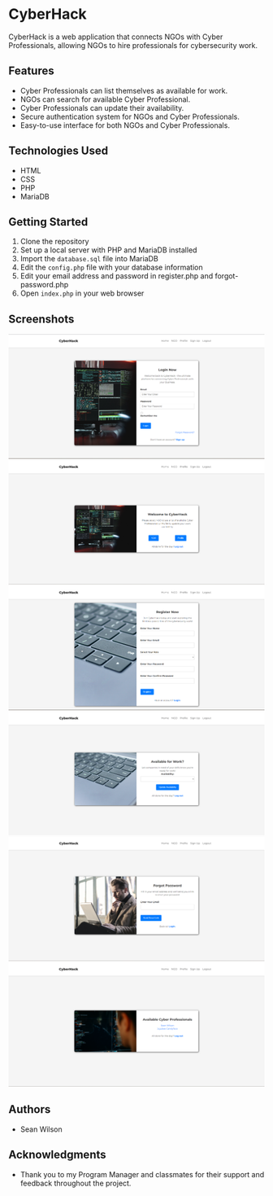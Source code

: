 # CyberHack

CyberHack is a web application that connects NGOs with Cyber Professionals, allowing NGOs to hire professionals for cybersecurity work.

## Features

- Cyber Professionals can list themselves as available for work.
- NGOs can search for available Cyber Professional.
- Cyber Professionals can update their availability.
- Secure authentication system for NGOs and Cyber Professionals.
- Easy-to-use interface for both NGOs and Cyber Professionals.

## Technologies Used

- HTML
- CSS
- PHP
- MariaDB

## Getting Started

1. Clone the repository
2. Set up a local server with PHP and MariaDB installed
3. Import the `database.sql` file into MariaDB
4. Edit the `config.php` file with your database information
5. Edit your email address and password in register.php and forgot-password.php
6. Open `index.php` in your web browser

## Screenshots

![Homepage screenshot](/screenshots/homepage.png)
![Landing page after login](/screenshots/welcome.png)
![Register](/screenshots/register.png)
![Cyber Professional Profile screenshot](/screenshots/user_profile.png)
![Forgot Password screenshot](/screenshots/forgot-password.png)
![NGO page for viewing Cyber Professionals available for work](/screenshots/ngo_users_available_for_work.png)

## Authors

- Sean Wilson

## Acknowledgments

- Thank you to my Program Manager and classmates for their support and feedback throughout the project.
